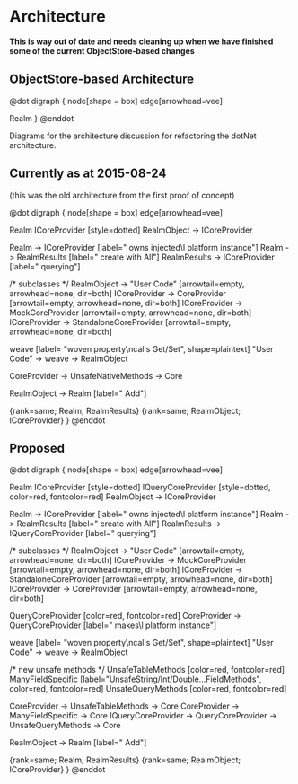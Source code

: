 Architecture
==============

**This is way out of date and needs cleaning up when we have finished some of the current ObjectStore-based changes**

## ObjectStore-based Architecture
@dot
digraph { 
  node[shape = box]
  edge[arrowhead=vee]
  
Realm
}
@enddot


Diagrams for the architecture discussion for refactoring the dotNet architecture.

Currently as at 2015-08-24
---------------------------
(this was the old architecture from the first proof of concept)

@dot
digraph { 
  node[shape = box]
  edge[arrowhead=vee]
  
  Realm
  ICoreProvider [style=dotted]
  RealmObject -> ICoreProvider
  
  Realm -> ICoreProvider [label=" owns injected\l platform instance"]
  Realm -> RealmResults [label=" create with All"]
  RealmResults -> ICoreProvider [label=" querying"]
  
  /* subclasses */
  RealmObject -> "User Code" [arrowtail=empty, arrowhead=none, dir=both]
  ICoreProvider -> CoreProvider [arrowtail=empty, arrowhead=none, dir=both]
  ICoreProvider -> MockCoreProvider [arrowtail=empty, arrowhead=none, dir=both]
  ICoreProvider -> StandaloneCoreProvider [arrowtail=empty, arrowhead=none, dir=both]



  weave [label= "woven property\ncalls Get/Set", shape=plaintext]
  "User Code" -> weave -> RealmObject 

  CoreProvider -> UnsafeNativeMethods -> Core

  RealmObject -> Realm [label=" Add"]
  
  {rank=same; Realm; RealmResults}
  {rank=same; RealmObject; ICoreProvider}
}
@enddot



Proposed
--------

@dot
digraph { 
  node[shape = box]
  edge[arrowhead=vee]
  
  Realm
  ICoreProvider [style=dotted]
  IQueryCoreProvider [style=dotted, color=red, fontcolor=red]
  RealmObject -> ICoreProvider
  
  Realm -> ICoreProvider [label=" owns injected\l platform instance"]
  Realm -> RealmResults [label=" create with All"]
  RealmResults -> IQueryCoreProvider [label=" querying"]
  
  /* subclasses */
  RealmObject -> "User Code" [arrowtail=empty, arrowhead=none, dir=both]
  ICoreProvider -> MockCoreProvider [arrowtail=empty, arrowhead=none, dir=both]
  ICoreProvider -> StandaloneCoreProvider [arrowtail=empty, arrowhead=none, dir=both]
  ICoreProvider -> CoreProvider [arrowtail=empty, arrowhead=none, dir=both]
  
  
  
  QueryCoreProvider [color=red, fontcolor=red]
  CoreProvider -> QueryCoreProvider [label=" makes\l platform instance"]



  weave [label= "woven property\ncalls Get/Set", shape=plaintext]
  "User Code" -> weave -> RealmObject 

  /* new unsafe methods */
  UnsafeTableMethods [color=red, fontcolor=red]
  ManyFieldSpecific [label="UnsafeString/Int/Double...FieldMethods", color=red, fontcolor=red]
  UnsafeQueryMethods [color=red, fontcolor=red]

  CoreProvider -> UnsafeTableMethods -> Core
  CoreProvider -> ManyFieldSpecific -> Core
  IQueryCoreProvider -> QueryCoreProvider -> UnsafeQueryMethods -> Core

  RealmObject -> Realm [label=" Add"]
  
  {rank=same; Realm; RealmResults}
  {rank=same; RealmObject; ICoreProvider}
}
@enddot

